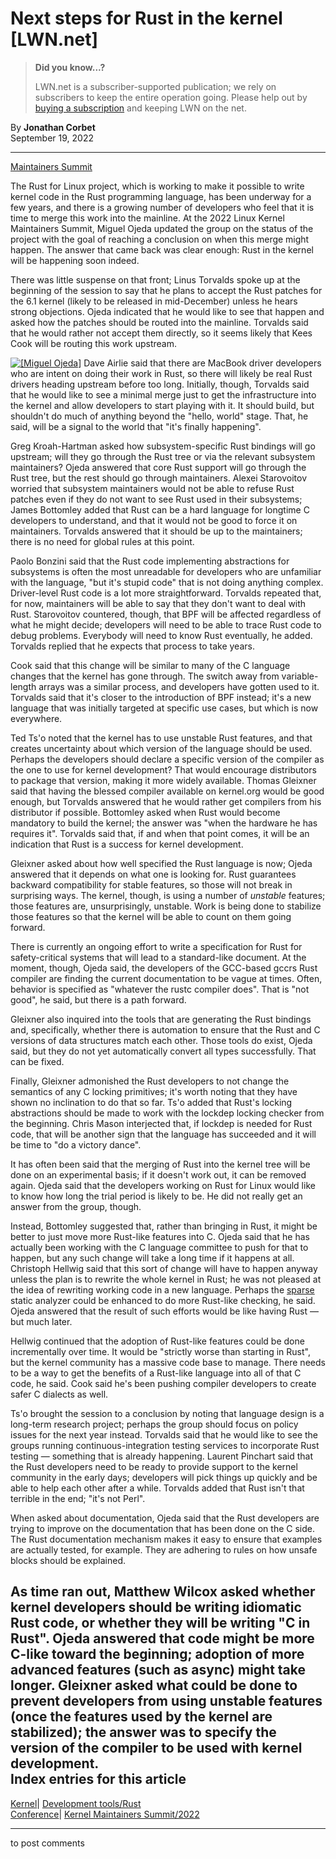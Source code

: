 # Next steps for Rust in the kernel [LWN.net]

> **Did you know...?**
> 
> LWN.net is a subscriber-supported publication; we rely on subscribers to keep the entire operation going. Please help out by [buying a subscription](/Promo/nst-nag4/subscribe) and keeping LWN on the net. 

By **Jonathan Corbet**  
September 19, 2022 

* * *

[Maintainers Summit](/Articles/908320/)

The Rust for Linux project, which is working to make it possible to write kernel code in the Rust programming language, has been underway for a few years, and there is a growing number of developers who feel that it is time to merge this work into the mainline. At the 2022 Linux Kernel Maintainers Summit, Miguel Ojeda updated the group on the status of the project with the goal of reaching a conclusion on when this merge might happen. The answer that came back was clear enough: Rust in the kernel will be happening soon indeed. 

There was little suspense on that front; Linus Torvalds spoke up at the beginning of the session to say that he plans to accept the Rust patches for the 6.1 kernel (likely to be released in mid-December) unless he hears strong objections. Ojeda indicated that he would like to see that happen and asked how the patches should be routed into the mainline. Torvalds said that he would rather not accept them directly, so it seems likely that Kees Cook will be routing this work upstream. 

[![\[Miguel Ojeda\]](https://static.lwn.net/images/conf/2022/lpc/MiguelOjeda-sm.png)](/Articles/908359/) Dave Airlie said that there are MacBook driver developers who are intent on doing their work in Rust, so there will likely be real Rust drivers heading upstream before too long. Initially, though, Torvalds said that he would like to see a minimal merge just to get the infrastructure into the kernel and allow developers to start playing with it. It should build, but shouldn't do much of anything beyond the "hello, world" stage. That, he said, will be a signal to the world that "it's finally happening". 

Greg Kroah-Hartman asked how subsystem-specific Rust bindings will go upstream; will they go through the Rust tree or via the relevant subsystem maintainers? Ojeda answered that core Rust support will go through the Rust tree, but the rest should go through maintainers. Alexei Starovoitov worried that subsystem maintainers would not be able to refuse Rust patches even if they do not want to see Rust used in their subsystems; James Bottomley added that Rust can be a hard language for longtime C developers to understand, and that it would not be good to force it on maintainers. Torvalds answered that it should be up to the maintainers; there is no need for global rules at this point. 

Paolo Bonzini said that the Rust code implementing abstractions for subsystems is often the most unreadable for developers who are unfamiliar with the language, "but it's stupid code" that is not doing anything complex. Driver-level Rust code is a lot more straightforward. Torvalds repeated that, for now, maintainers will be able to say that they don't want to deal with Rust. Starovoitov countered, though, that BPF will be affected regardless of what he might decide; developers will need to be able to trace Rust code to debug problems. Everybody will need to know Rust eventually, he added. Torvalds replied that he expects that process to take years. 

Cook said that this change will be similar to many of the C language changes that the kernel has gone through. The switch away from variable-length arrays was a similar process, and developers have gotten used to it. Torvalds said that it's closer to the introduction of BPF instead; it's a new language that was initially targeted at specific use cases, but which is now everywhere. 

Ted Ts'o noted that the kernel has to use unstable Rust features, and that creates uncertainty about which version of the language should be used. Perhaps the developers should declare a specific version of the compiler as the one to use for kernel development? That would encourage distributors to package that version, making it more widely available. Thomas Gleixner said that having the blessed compiler available on kernel.org would be good enough, but Torvalds answered that he would rather get compilers from his distributor if possible. Bottomley asked when Rust would become mandatory to build the kernel; the answer was "when the hardware he has requires it". Torvalds said that, if and when that point comes, it will be an indication that Rust is a success for kernel development. 

Gleixner asked about how well specified the Rust language is now; Ojeda answered that it depends on what one is looking for. Rust guarantees backward compatibility for stable features, so those will not break in surprising ways. The kernel, though, is using a number of _unstable_ features; those features are, unsurprisingly, unstable. Work is being done to stabilize those features so that the kernel will be able to count on them going forward. 

There is currently an ongoing effort to write a specification for Rust for safety-critical systems that will lead to a standard-like document. At the moment, though, Ojeda said, the developers of the GCC-based gccrs Rust compiler are finding the current documentation to be vague at times. Often, behavior is specified as "whatever the rustc compiler does". That is "not good", he said, but there is a path forward. 

Gleixner also inquired into the tools that are generating the Rust bindings and, specifically, whether there is automation to ensure that the Rust and C versions of data structures match each other. Those tools do exist, Ojeda said, but they do not yet automatically convert all types successfully. That can be fixed. 

Finally, Gleixner admonished the Rust developers to not change the semantics of any C locking primitives; it's worth noting that they have shown no inclination to do that so far. Ts'o added that Rust's locking abstractions should be made to work with the lockdep locking checker from the beginning. Chris Mason interjected that, if lockdep is needed for Rust code, that will be another sign that the language has succeeded and it will be time to "do a victory dance". 

It has often been said that the merging of Rust into the kernel tree will be done on an experimental basis; if it doesn't work out, it can be removed again. Ojeda said that the developers working on Rust for Linux would like to know how long the trial period is likely to be. He did not really get an answer from the group, though. 

Instead, Bottomley suggested that, rather than bringing in Rust, it might be better to just move more Rust-like features into C. Ojeda said that he has actually been working with the C language committee to push for that to happen, but any such change will take a long time if it happens at all. Christoph Hellwig said that this sort of change will have to happen anyway unless the plan is to rewrite the whole kernel in Rust; he was not pleased at the idea of rewriting working code in a new language. Perhaps the [sparse](/Articles/689907/) static analyzer could be enhanced to do more Rust-like checking, he said. Ojeda answered that the result of such efforts would be like having Rust — but much later. 

Hellwig continued that the adoption of Rust-like features could be done incrementally over time. It would be "strictly worse than starting in Rust", but the kernel community has a massive code base to manage. There needs to be a way to get the benefits of a Rust-like language into all of that C code, he said. Cook said he's been pushing compiler developers to create safer C dialects as well. 

Ts'o brought the session to a conclusion by noting that language design is a long-term research project; perhaps the group should focus on policy issues for the next year instead. Torvalds said that he would like to see the groups running continuous-integration testing services to incorporate Rust testing — something that is already happening. Laurent Pinchart said that the Rust developers need to be ready to provide support to the kernel community in the early days; developers will pick things up quickly and be able to help each other after a while. Torvalds added that Rust isn't that terrible in the end; "it's not Perl". 

When asked about documentation, Ojeda said that the Rust developers are trying to improve on the documentation that has been done on the C side. The Rust documentation mechanism makes it easy to ensure that examples are actually tested, for example. They are adhering to rules on how unsafe blocks should be explained. 

As time ran out, Matthew Wilcox asked whether kernel developers should be writing idiomatic Rust code, or whether they will be writing "C in Rust". Ojeda answered that code might be more C-like toward the beginning; adoption of more advanced features (such as async) might take longer. Gleixner asked what could be done to prevent developers from using unstable features (once the features used by the kernel are stabilized); the answer was to specify the version of the compiler to be used with kernel development.  
Index entries for this article  
---  
[Kernel](/Kernel/Index)| [Development tools/Rust](/Kernel/Index#Development_tools-Rust)  
[Conference](/Archives/ConferenceIndex/)| [Kernel Maintainers Summit/2022](/Archives/ConferenceIndex/#Kernel_Maintainers_Summit-2022)  
  


* * *

to post comments 
